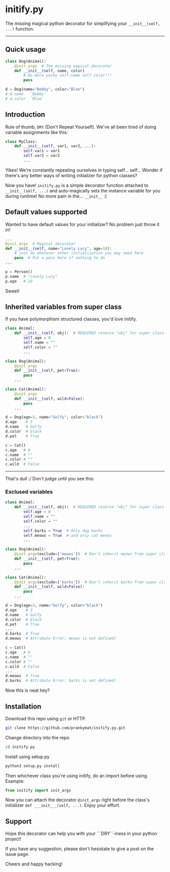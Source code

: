 # initify.py
The missing magical python decorator for simplifying your ```__init__(self, ...)``` function.

---
## Quick usage
```python
class Dog(Animal):
	@init_args  # The missing magical decorator
	def __init__(self, name, color)
		# No more yucky self.name self.color!!!
		pass
```

```python
d = Dog(name="Bobby", color="Blue")
# d.name   `Bobby`
# d.color  `Blue`
```
## Introduction
Rule of thumb, ```DRY``` (Don't Repeat Yourself). We've all been tired of doing variable assignments like this:

```python
class MyClass:
	def __init__(self, var1, var2, ...):
		self.var1 = var1
		self.var2 = var2
		...
```

Yikes! We're constantly repeating ourselves in typing self... self... Wonder if there's any better ways of writing initializer for python classes?

Now you have! ```initify.py``` is a simple decorator function attached to ```__init__(self, ...)``` and auto-magically sets the instance variable for you during runtime! No more pain in the... ```__init__``` :)

## Default values supported
Wanted to have default values for your initializer? No problem just throw it in!

```python
...
@init_args  # Magical decorator
def __init__(self, name="Lovely Lucy", age=10):
	# just do whatever other initialization you may need here
	pass  # Put a pass here if nothing to do
...
```
```python
p = Person()
p.name  # "Lovely Lucy"
p.age   # 10
```
Sweet!

## Inherited variables from super class
If you have polymorphism structured classes, you'd love initify.

```python
class Animal:
	def __init__(self, obj):  # REQUIRED reserve "obj" for super class injecting
		self.age = 0
		self.name = ""
		self.color = ""
		...

class Dog(Animal):
	@init_args
	def __init__(self, pet=True):
		pass
	...

class Cat(Animal):
	@init_args
	def __init__(self, wild=False):
		pass
	...
```

```python
d = Dog(age=3, name="Golfy", color="black")
d.age    # 3
d.name   # Golfy
d.color  # black
d.pet    # True

c = Cat()
c.age   # 0
c.name  # ""
c.color # ""
c.wild  # False
```
---

That's dull :/ Don't judge until you see this:
### Exclused variables
```python
class Animal:
	def __init__(self, obj):  # REQUIRED reserve "obj" for super class injecting
		self.age = 0
		self.name = ""
		self.color = ""
		...
		self.barks = True  # Only dog barks
		self.meows = True  # and only cat meows
		...

class Dog(Animal):
	@init_args(exclude=['meows'])  # Don't inherit meows from super class!
	def __init__(self, pet=True):
		pass
	...

class Cat(Animal):
	@init_args(exclude=['barks'])  # Don't inherit barks from super class!
	def __init__(self, wild=False):
		pass
	...
```

```python
d = Dog(age=3, name="Golfy", color="black")
d.age    # 3
d.name   # Golfy
d.color  # black
d.pet    # True
...
d.barks  # True
d.meows  # Attribute Error: meows is not defined!

c = Cat()
c.age   # 0
c.name  # ""
c.color # ""
c.wild  # False
...
d.meows  # True
d.barks  # Attribute Error: barks is not defined!
```

Now this is neat hey?

## Installation
Download this repo using ```git``` or HTTP.

```bash
git clone https://github.com/prankymat/initify.py.git
```
Change directory into the repo

```bash
cd initify.py
```
Install using setup.py

```bash
python3 setup.py install
```

Then whichever class you're using initify, do an import before using. Example:

```python
from initify import init_args
```

Now you can attach the decorator ```@init_args``` right before the class's initializer ```def ___init___(self, ...)```. Enjoy your effort.

## Support
Hope this decorator can help you with your ```DRY``-iness in your python project!

If you have any suggestion, please don't hesistate to give a post on the issue page.

Cheers and happy hacking!
